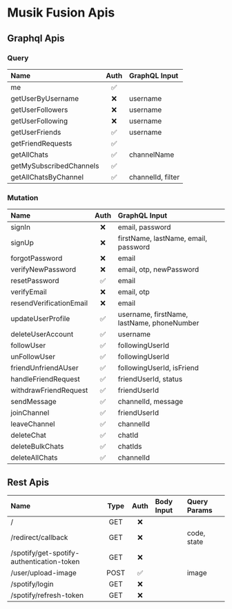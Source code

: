 # Musik Fusion Apis

## Graphql Apis

### Query

| Name                    |        Auth        | GraphQL Input     |
| :---------------------- | :----------------: | :---------------- |
| me                      | :white_check_mark: |                   |
| getUserByUsername       |        :x:         | username          |
| getUserFollowers        |        :x:         | username          |
| getUserFollowing        |        :x:         | username          |
| getUserFriends          | :white_check_mark: | username          |
| getFriendRequests       | :white_check_mark: |                   |
| getAllChats             | :white_check_mark: | channelName       |
| getMySubscribedChannels | :white_check_mark: |                   |
| getAllChatsByChannel    | :white_check_mark: | channelId, filter |

### Mutation

| Name                    |        Auth        | GraphQL Input                              |
| :---------------------- | :----------------: | :----------------------------------------- |
| signIn                  |        :x:         | email, password                            |
| signUp                  |        :x:         | firstName, lastName, email, password       |
| forgotPassword          |        :x:         | email                                      |
| verifyNewPassword       |        :x:         | email, otp, newPassword                    |
| resetPassword           | :white_check_mark: | email                                      |
| verifyEmail             |        :x:         | email, otp                                 |
| resendVerificationEmail |        :x:         | email                                      |
| updateUserProfile       | :white_check_mark: | username, firstName, lastName, phoneNumber |
| deleteUserAccount       | :white_check_mark: | username                                   |
| followUser              | :white_check_mark: | followingUserId                            |
| unFollowUser            | :white_check_mark: | followingUserId                            |
| friendUnfriendAUser     | :white_check_mark: | followingUserId, isFriend                  |
| handleFriendRequest     | :white_check_mark: | friendUserId, status                       |
| withdrawFriendRequest   | :white_check_mark: | friendUserId                               |
| sendMessage             | :white_check_mark: | channelId, message                         |
| joinChannel             | :white_check_mark: | friendUserId                               |
| leaveChannel            | :white_check_mark: | channelId                                  |
| deleteChat              | :white_check_mark: | chatId                                     |
| deleteBulkChats         | :white_check_mark: | chatIds                                    |
| deleteAllChats          | :white_check_mark: | channelId                                  |

## Rest Apis

| Name                                      | Type |        Auth        | Body Input | Query Params |
| :---------------------------------------- | :--: | :----------------: | :--------- | :----------- |
| /                                         | GET  |        :x:         |            |              |
| /redirect/callback                        | GET  |        :x:         |            | code, state  |
| /spotify/get-spotify-authentication-token | GET  |        :x:         |            |              |
| /user/upload-image                        | POST | :white_check_mark: |            | image        |
| /spotify/login                            | GET  |        :x:         |            |              |
| /spotify/refresh-token                    | GET  |        :x:         |            |              |

